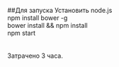##Для запуска
Установить node.js <br>
npm install bower -g <br>
bower install && npm install <br>
npm start <br>
<br><br>
Затрачено 3 часа.

